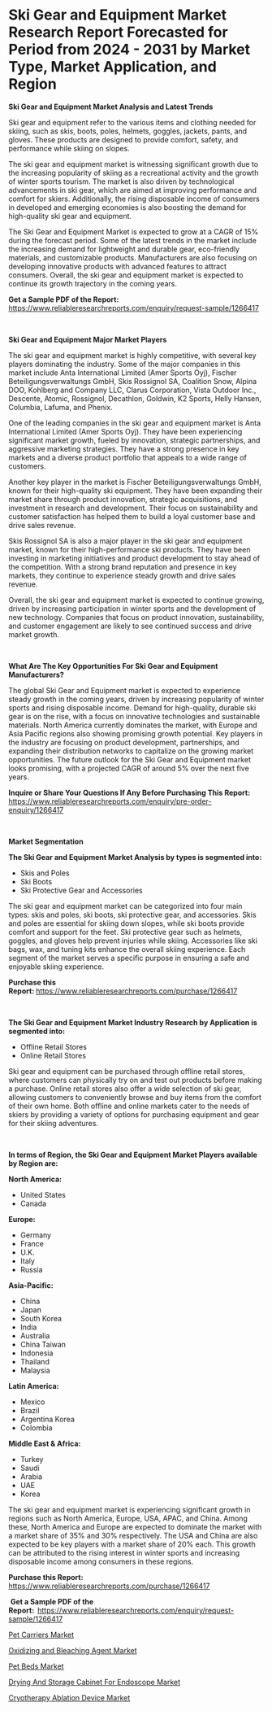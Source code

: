 <p><h1>Ski Gear and Equipment Market Research Report Forecasted for Period from 2024 -  2031 by Market Type, Market Application, and Region</h1></p><p><strong>Ski Gear and Equipment Market Analysis and Latest Trends</strong></p>
<p><p>Ski gear and equipment refer to the various items and clothing needed for skiing, such as skis, boots, poles, helmets, goggles, jackets, pants, and gloves. These products are designed to provide comfort, safety, and performance while skiing on slopes.</p><p>The ski gear and equipment market is witnessing significant growth due to the increasing popularity of skiing as a recreational activity and the growth of winter sports tourism. The market is also driven by technological advancements in ski gear, which are aimed at improving performance and comfort for skiers. Additionally, the rising disposable income of consumers in developed and emerging economies is also boosting the demand for high-quality ski gear and equipment.</p><p>The Ski Gear and Equipment Market is expected to grow at a CAGR of 15% during the forecast period. Some of the latest trends in the market include the increasing demand for lightweight and durable gear, eco-friendly materials, and customizable products. Manufacturers are also focusing on developing innovative products with advanced features to attract consumers. Overall, the ski gear and equipment market is expected to continue its growth trajectory in the coming years.</p></p>
<p><strong>Get a Sample PDF of the Report:&nbsp;</strong> <a href="https://www.reliableresearchreports.com/enquiry/request-sample/1266417">https://www.reliableresearchreports.com/enquiry/request-sample/1266417</a></p>
<p>&nbsp;</p>
<p><strong>Ski Gear and Equipment Major Market Players</strong></p>
<p><p>The ski gear and equipment market is highly competitive, with several key players dominating the industry. Some of the major companies in this market include Anta International Limited (Amer Sports Oyj), Fischer Beteiligungsverwaltungs GmbH, Skis Rossignol SA, Coalition Snow, Alpina DOO, Kohlberg and Company LLC, Clarus Corporation, Vista Outdoor Inc., Descente, Atomic, Rossignol, Decathlon, Goldwin, K2 Sports, Helly Hansen, Columbia, Lafuma, and Phenix.</p><p>One of the leading companies in the ski gear and equipment market is Anta International Limited (Amer Sports Oyj). They have been experiencing significant market growth, fueled by innovation, strategic partnerships, and aggressive marketing strategies. They have a strong presence in key markets and a diverse product portfolio that appeals to a wide range of customers.</p><p>Another key player in the market is Fischer Beteiligungsverwaltungs GmbH, known for their high-quality ski equipment. They have been expanding their market share through product innovation, strategic acquisitions, and investment in research and development. Their focus on sustainability and customer satisfaction has helped them to build a loyal customer base and drive sales revenue.</p><p>Skis Rossignol SA is also a major player in the ski gear and equipment market, known for their high-performance ski products. They have been investing in marketing initiatives and product development to stay ahead of the competition. With a strong brand reputation and presence in key markets, they continue to experience steady growth and drive sales revenue.</p><p>Overall, the ski gear and equipment market is expected to continue growing, driven by increasing participation in winter sports and the development of new technology. Companies that focus on product innovation, sustainability, and customer engagement are likely to see continued success and drive market growth.</p></p>
<p>&nbsp;</p>
<p><strong>What Are The Key Opportunities For Ski Gear and Equipment Manufacturers?</strong></p>
<p><p>The global Ski Gear and Equipment market is expected to experience steady growth in the coming years, driven by increasing popularity of winter sports and rising disposable income. Demand for high-quality, durable ski gear is on the rise, with a focus on innovative technologies and sustainable materials. North America currently dominates the market, with Europe and Asia Pacific regions also showing promising growth potential. Key players in the industry are focusing on product development, partnerships, and expanding their distribution networks to capitalize on the growing market opportunities. The future outlook for the Ski Gear and Equipment market looks promising, with a projected CAGR of around 5% over the next five years.</p></p>
<p><strong>Inquire or Share Your Questions If Any Before Purchasing This Report:</strong> <a href="https://www.reliableresearchreports.com/enquiry/pre-order-enquiry/1266417">https://www.reliableresearchreports.com/enquiry/pre-order-enquiry/1266417</a></p>
<p>&nbsp;</p>
<p><strong>Market Segmentation</strong></p>
<p><strong>The Ski Gear and Equipment Market Analysis by types is segmented into:</strong></p>
<p><ul><li>Skis and Poles</li><li>Ski Boots</li><li>Ski Protective Gear and Accessories</li></ul></p>
<p><p>The ski gear and equipment market can be categorized into four main types: skis and poles, ski boots, ski protective gear, and accessories. Skis and poles are essential for skiing down slopes, while ski boots provide comfort and support for the feet. Ski protective gear such as helmets, goggles, and gloves help prevent injuries while skiing. Accessories like ski bags, wax, and tuning kits enhance the overall skiing experience. Each segment of the market serves a specific purpose in ensuring a safe and enjoyable skiing experience.</p></p>
<p><strong>Purchase this Report:&nbsp;</strong><a href="https://www.reliableresearchreports.com/purchase/1266417">https://www.reliableresearchreports.com/purchase/1266417</a></p>
<p>&nbsp;</p>
<p><strong>The Ski Gear and Equipment Market Industry Research by Application is segmented into:</strong></p>
<p><ul><li>Offline Retail Stores</li><li>Online Retail Stores</li></ul></p>
<p><p>Ski gear and equipment can be purchased through offline retail stores, where customers can physically try on and test out products before making a purchase. Online retail stores also offer a wide selection of ski gear, allowing customers to conveniently browse and buy items from the comfort of their own home. Both offline and online markets cater to the needs of skiers by providing a variety of options for purchasing equipment and gear for their skiing adventures.</p></p>
<p>&nbsp;</p>
<p><strong>In terms of Region, the Ski Gear and Equipment Market Players available by Region are:</strong></p>
<p>
    <p> <strong> North America: </strong>
        <ul>
            <li>United States</li>
            <li>Canada</li>
        </ul>
        </p> 
    <p> <strong> Europe: </strong>
        <ul>
            <li>Germany</li>
            <li>France</li>
            <li>U.K.</li>
            <li>Italy</li>
            <li>Russia</li>
        </ul>
        </p> 
    <p> <strong> Asia-Pacific: </strong>
        <ul>
            <li>China</li>
            <li>Japan</li>
            <li>South Korea</li>
            <li>India</li>
            <li>Australia</li>
            <li>China Taiwan</li>
            <li>Indonesia</li>
            <li>Thailand</li>
            <li>Malaysia</li>
        </ul>
        </p> 
    <p> <strong> Latin America: </strong>
        <ul>
            <li>Mexico</li>
            <li>Brazil</li>
            <li>Argentina Korea</li>
            <li>Colombia</li>
        </ul>
        </p> 
    <p> <strong> Middle East & Africa: </strong>
        <ul>
            <li>Turkey</li>
            <li>Saudi</li>
            <li>Arabia</li>
            <li>UAE</li>
            <li>Korea</li>
        </ul>
    </p>
    </p>
<p><p>The ski gear and equipment market is experiencing significant growth in regions such as North America, Europe, USA, APAC, and China. Among these, North America and Europe are expected to dominate the market with a market share of 35% and 30% respectively. The USA and China are also expected to be key players with a market share of 20% each. This growth can be attributed to the rising interest in winter sports and increasing disposable income among consumers in these regions.</p></p>
<p><strong>Purchase this Report: </strong><a href="https://www.reliableresearchreports.com/purchase/1266417">https://www.reliableresearchreports.com/purchase/1266417</a></p>
<p>&nbsp;<strong>Get a Sample PDF of the Report:&nbsp;&nbsp;</strong><a href="https://www.reliableresearchreports.com/enquiry/request-sample/1266417">https://www.reliableresearchreports.com/enquiry/request-sample/1266417</a></p>
<p><strong></strong></p>
<p><p><a href="https://view.publitas.com/reportprime-1/pet-carriers-market-size-evaluating-its-market-trends-growth-and-projections-2024-2031/">Pet Carriers Market</a></p><p><a href="https://butternut-bug-553.notion.site/Oxidizing-and-Bleaching-Agent-Market-Size-Global-Industry-Overview-Market-Segmentation-and-Forecas-55e088b646c0435bbba9f6988d9d7aed">Oxidizing and Bleaching Agent Market</a></p><p><a href="https://view.publitas.com/reportprime-1/pet-beds-market-size-growth-outlook-from-2024-to-2031-projecting-at-markets-trends-analysis-by-application-regional-outlook-and-revenue/">Pet Beds Market</a></p><p><a href="https://invited-way-688.notion.site/Drying-And-Storage-Cabinet-For-Endoscope-Market-Size-Global-Industry-Overview-Market-Segmentation--5e832b83fedd4930bd1169ac733e06b6">Drying And Storage Cabinet For Endoscope Market</a></p><p><a href="https://mire-aunt-385.notion.site/Cryotherapy-Ablation-Device-Market-Size-Furnishes-Valuable-Information-Encompassing-Market-Share-Ma-35117d0c889d4ae8b9e2ec5db7703ba0">Cryotherapy Ablation Device Market</a></p></p>